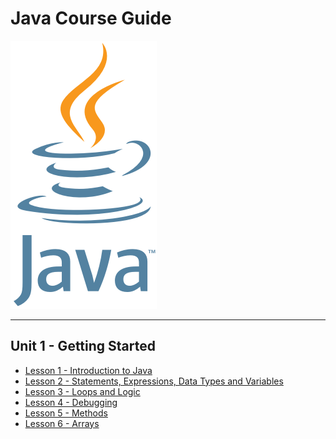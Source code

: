 # Java Course Guide

<a href="https://github.com/Kevin-Lago/Java-Course-Guide">
	<img src="java_logo.png" />
</a>

---
## Unit 1 - Getting Started

- [Lesson 1 - Introduction to Java](https://github.com/Kevin-Lago/Java-Course-Guide/tree/master/unit_1_getting_started/lesson_1_introduction_to_java#unit-1-lesson-1---introduction-to-java)
- [Lesson 2 - Statements, Expressions, Data Types and Variables](https://github.com/Kevin-Lago/Java-Course-Guide/tree/master/unit_1_getting_started/lesson_2_statements_expressions_datatypes_and_variables#unit-1-lesson-2---statements,-expressions,-data-types-and-variables)
- [Lesson 3 - Loops and Logic](https://github.com/Kevin-Lago/Java-Course-Guide/tree/master/unit_1_getting_started/lesson_3_loops_and_logic#unit-1-lesson-3---loops-and-logic)
- [Lesson 4 - Debugging](https://github.com/Kevin-Lago/Java-Course-Guide/tree/master/unit_1_getting_started/lesson_4_debugging#unit-1-lesson-4---debugging)
- [Lesson 5 - Methods](https://github.com/Kevin-Lago/Java-Course-Guide/tree/master/unit_1_getting_started/lesson_5_methods#unit-1-lesson-5---methods)
- [Lesson 6 - Arrays](https://github.com/Kevin-Lago/Java-Course-Guide/tree/master/unit_1_getting_started/lesson_6_arrays#unit-1-lesson-6---arrays)

